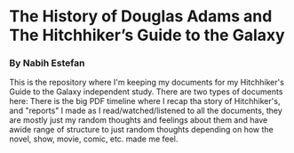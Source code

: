 # The History of Douglas Adams and The Hitchhiker’s Guide to the Galaxy
### By Nabih Estefan 

This is the repository where I'm keeping my documents for my Hitchhiker's Guide to the Galaxy independent study. There are two types of documents here: There is the big PDF timeline where I recap tha story of Hitchhiker's, and "reports" I made as I read/watched/listened to all the documents, they are mostly just my random thoughts and feelings about them and have awide range of structure to just random thoughts depending on how the novel, show, movie, comic, etc. made me feel.
